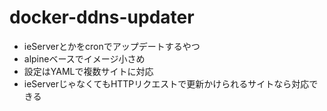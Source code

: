 # docker-ddns-updater

* ieServerとかをcronでアップデートするやつ
* alpineベースでイメージ小さめ
* 設定はYAMLで複数サイトに対応
* ieServerじゃなくてもHTTPリクエストで更新かけられるサイトなら対応できる
